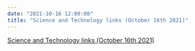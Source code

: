 ```yaml
---
date: "2021-10-16 12:00:00"
title: "Science and Technology links (October 16th 2021)"
---
```


[Science and Technology links (October 16th 2021)](/lemire/blog/2021/10-16-science-and-technology-links-october-16th-2021)

